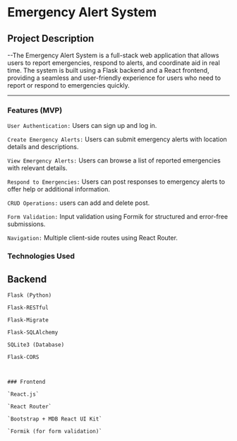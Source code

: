 # Emergency Alert System

## Project Description

--The Emergency Alert System is a full-stack web application that allows users to report emergencies, respond to alerts, and coordinate aid in real time. The system is built using a Flask backend and a React frontend, providing a seamless and user-friendly experience for users who need to report or respond to emergencies quickly.



---
### Features (MVP)

`User Authentication:` Users can sign up and log in.

`Create Emergency Alerts:` Users can submit emergency alerts with location details and descriptions.

`View Emergency Alerts:` Users can browse a list of reported emergencies with relevant details.

`Respond to Emergencies:` Users can post responses to emergency alerts to offer help or additional information.

`CRUD Operations:` users can add and delete post.

`Form Validation:` Input validation using Formik for structured and error-free submissions.

`Navigation:` Multiple client-side routes using React Router.

### Technologies Used

## Backend

`Flask (Python)`

`Flask-RESTful`

`Flask-Migrate`

`Flask-SQLAlchemy`

`SQLite3 (Database)`

`Flask-CORS`
```


### Frontend

`React.js`

`React Router`

`Bootstrap + MDB React UI Kit`

`Formik (for form validation)`
